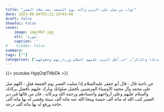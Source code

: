 ```yaml
---
title: "ثواب من صلى على النبي وآله يوم الجمعة بعد صلاة العصر"
date: 2023-06-04T01:21:13+03:00
draft: false
ShowToc: False
cover:
    image: img/067.jpg
    alt: 'صورة'
    caption: ''
#    hidden: false
summary: 
tags: [""]
categories: ["الدعاء والذكر", "حب أهل البيت عليهم السلام وزيارتهم وحقوقهم"]
---
```

{{< youtube HgqOqtTNbDk >}}  
 <br>
عن ناجية قال : قال أبو جعفر عليه‌السلام إذا صليت العصر يوم الجمعة
فقل : اللهم صل على محمد وآل محمد الأوصياء المرضيين بأفضل صلواتك
وبارك عليهم بأفضل بركاتك والسلام عليهم وعلى أرواحهم وأجسادهم
ورحمة الله وبركاته ، فان من قالها في دبر العصر كتب الله له مائة ألف
حسنة ومحا الله عنه مائة ألف سيئة وقضى له بها مائة ألف حاجة ورفع
له بها مائة ألف درجة.


